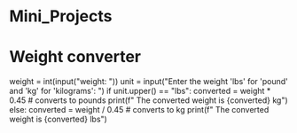 # Mini_Projects
# Weight converter 
weight = int(input("weight: "))
unit = input("Enter the weight 'lbs' for 'pound' and 'kg' for 'kilograms': ")
if unit.upper() == "lbs":
    converted = weight * 0.45  # converts to pounds
    print(f" The converted weight is {converted} kg")
else:
    converted = weight / 0.45  # converts to kg
    print(f" The converted weight is {converted} lbs")
